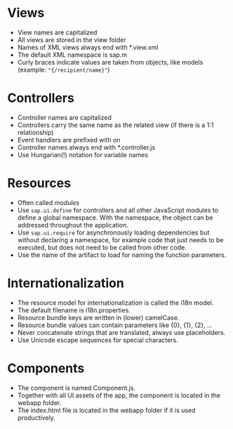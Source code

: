 Views
=====
 * View names are capitalized
 * All views are stored in the view folder
 * Names of XML views always end with *.view.xml
 * The default XML namespace is sap.m
 * Curly braces indicate values are taken from objects, like models (example: `"{/recipient/name}"`)
 
Controllers
===========
 * Controller names are capitalized
 * Controllers carry the same name as the related view (if there is a 1:1 relationship)
 * Event handlers are prefixed with on
 * Controller names always end with *.controller.js
 * Use Hungarian(!) notation for variable names
 
Resources
=========
  * Often called *modules*
  * Use `sap.ui.define` for controllers and all other JavaScript modules to define a global namespace. With the namespace, the object can be addressed throughout the application.
  * Use `sap.ui.require` for asynchronously loading dependencies but without declaring a namespace, for example code that just needs to be executed, but does not need to be called from other code.
  * Use the name of the artifact to load for naming the function parameters.

Internationalization
====================
 * The resource model for internationalization is called the i18n model.
 * The default filename is i18n.properties.
 * Resource bundle keys are written in (lower) camelCase.
 * Resource bundle values can contain parameters like {0}, {1}, {2}, …
 * Never concatenate strings that are translated, always use placeholders.
 * Use Unicode escape sequences for special characters.

Components
==========
 * The component is named Component.js.
 * Together with all UI assets of the app, the component is located in the webapp folder.
 * The index.html file is located in the webapp folder if it is used productively.
